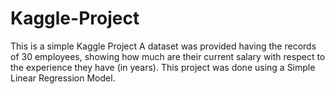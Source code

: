 # Kaggle-Project
This is a simple Kaggle Project A dataset was provided having the records of 30 employees, showing how much are their current salary with respect to the experience they have (in years). This project was done using a Simple Linear Regression Model.
